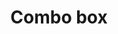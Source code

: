 ---
layout: pattern
categories: [patterns, combo-box]
title: Combo box
type: [sub-nav-item]
permalink: /patterns/combo-box/
overview: Lorem ipsum dolor sit amet, consectetur adipiscing elit, sed do eiusmod tempor incididunt ut labore et dolore magna aliqua. Interdum velit euismod in pellentesque. 
description: |
    
usa-link: "https://designsystem.digital.gov/components/combo-box/"
specification: |
label: Select a season
category: Season
list:
    - value: Winter
    - value: Spring
    - value: Summer
    - value: Fall
    - value: Winter
    - value: Spring
    - value: Summer
    - value: Fall
    - value: Winter
    - value: Spring
    - value: Summer
    - value: Fall
    - value: Winter
    - value: Spring
    - value: Summer
    - value: Fall

#spec:

### Paths to view design and code... 
## designimg: can be used to show an image of the design until a coded version can be created. The htmlpath & csspath should be located in the pattens folder. Read more about creating coded components in /docs/creating-patterns 
# designimg: 
htmlpath: patterns/combo-box/combo-box-jk.md
csspath: patterns/combo-box/index.scss
---
